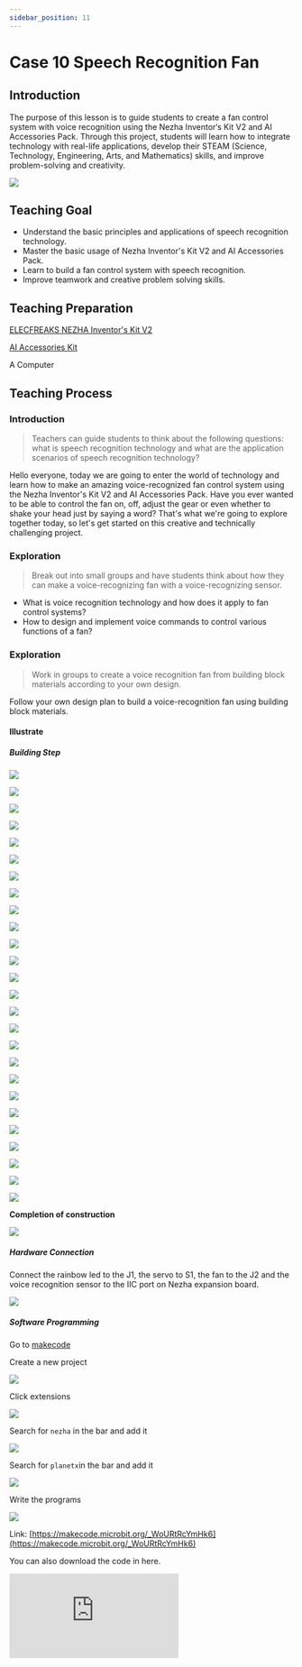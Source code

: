 ```yaml
---
sidebar_position: 11
---
```


# Case 10 Speech Recognition Fan


## Introduction

The purpose of this lesson is to guide students to create a fan control system with voice recognition using the Nezha Inventor‘s Kit V2 and AI Accessories Pack. Through this project, students will learn how to integrate technology with real-life applications, develop their STEAM (Science, Technology, Engineering, Arts, and Mathematics) skills, and improve problem-solving and creativity.

![](./images/ai-accessories-pack-case-10-01.png)

## Teaching Goal

- Understand the basic principles and applications of speech recognition technology.
- Master the basic usage of Nezha Inventor's Kit V2 and AI Accessories Pack.
- Learn to build a fan control system with speech recognition.
- Improve teamwork and creative problem solving skills.

## Teaching Preparation

[ELECFREAKS NEZHA Inventor's Kit V2](https://www.elecfreaks.com/nezha-inventor-s-kit-v2-for-micro-bit.html)

[AI Accessories Kit](https://www.elecfreaks.com/nezha-inventor-s-kit-v2-for-micro-bit.html)

A Computer

## Teaching Process

### Introduction

>Teachers can guide students to think about the following questions: what is speech recognition technology and what are the application scenarios of speech recognition technology?

Hello everyone, today we are going to enter the world of technology and learn how to make an amazing voice-recognized fan control system using the Nezha Inventor's Kit V2 and AI Accessories Pack. Have you ever wanted to be able to control the fan on, off, adjust the gear or even whether to shake your head just by saying a word? That's what we're going to explore together today, so let's get started on this creative and technically challenging project.

### Exploration

>Break out into small groups and have students think about how they can make a voice-recognizing fan with a voice-recognizing sensor.

- What is voice recognition technology and how does it apply to fan control systems?
- How to design and implement voice commands to control various functions of a fan?

### Exploration

>Work in groups to create a voice recognition fan from building block materials according to your own design.

Follow your own design plan to build a voice-recognition fan using building block materials.

#### Illustrate

##### Building Step

![](./images/ai-accessories-pack-step-10-01.png)

![](./images/ai-accessories-pack-step-10-02.png)

![](./images/ai-accessories-pack-step-10-03.png)

![](./images/ai-accessories-pack-step-10-04.png)

![](./images/ai-accessories-pack-step-10-05.png)

![](./images/ai-accessories-pack-step-10-06.png)

![](./images/ai-accessories-pack-step-10-07.png)

![](./images/ai-accessories-pack-step-10-08.png)

![](./images/ai-accessories-pack-step-10-09.png)

![](./images/ai-accessories-pack-step-10-10.png)

![](./images/ai-accessories-pack-step-10-11.png)

![](./images/ai-accessories-pack-step-10-12.png)

![](./images/ai-accessories-pack-step-10-13.png)

![](./images/ai-accessories-pack-step-10-14.png)

![](./images/ai-accessories-pack-step-10-15.png)

![](./images/ai-accessories-pack-step-10-16.png)

![](./images/ai-accessories-pack-step-10-17.png)

![](./images/ai-accessories-pack-step-10-18.png)

![](./images/ai-accessories-pack-step-10-19.png)

![](./images/ai-accessories-pack-step-10-20.png)

![](./images/ai-accessories-pack-step-10-21.png)

![](./images/ai-accessories-pack-step-10-22.png)

![](./images/ai-accessories-pack-step-10-23.png)

![](./images/ai-accessories-pack-step-10-24.png)

![](./images/ai-accessories-pack-step-10-25.png)

![](./images/ai-accessories-pack-step-10-26.png)



**Completion of construction**

![](./images/ai-accessories-pack-case-01-01.png)

##### Hardware Connection

Connect the rainbow led to the J1, the servo to S1,  the fan to the J2 and the voice recognition sensor to the IIC port on Nezha expansion board.

 ![](./images/ai-accessories-pack-case-10-02.png)

##### Software Programming

Go to [makecode](https://makecode.microbit.org/#)

Create a new project

![](./images/ai-accessories-pack-case-01-03.png)

Click extensions

![](./images/ai-accessories-pack-case-01-04.png)

Search for `nezha` in the bar and add it 

![](./images/ai-accessories-pack-case-01-06.png)

Search for `planetx`in the bar and add it

![](./images/ai-accessories-pack-case-01-07.png)

Write the programs

![](./images/ai-accessories-pack-case-10-08.png)


Link: [https://makecode.microbit.org/_WoURtRcYmHk6](https://makecode.microbit.org/_WoURtRcYmHk6)

You can also download the code in here.

<div
    style={{
        position: 'relative',
        paddingBottom: '60%',
        overflow: 'hidden',
    }}
>
    <iframe
        src="https://makecode.microbit.org/_WoURtRcYmHk6"
        frameborder="0"
        sandbox="allow-popups allow-forms allow-scripts allow-same-origin"
        style={{
            position: 'absolute',
            width: '100%',
            height: '100%',
        }}
    />
</div>


### Teamwork and Presentation

Students are divided into small groups and work together to create and program cases.

Students are encouraged to cooperate, communicate, and share their experiences with each other.

Each group has the opportunity to present the cases they have produced to the other groups.

#### Sample case effect

You can control the fan's on, off, gear, and whether or not to oscillate the head by using your voice.

![](./images/ai-accessories-pack-case-10.gif)

### Rflection

>Sharing in groups allows students in each group to share their production process and insights, summarize the problems and solutions they encountered, and evaluate their strengths and weaknesses.

### Expanded knowledge

*** Fundamentals of speech recognition technology***

Speech recognition technology, also known as Automatic Speech Recognition (ASR), is a technology used to convert human speech into text or commands. Its principle involves multiple steps and complex modeling, following are the basic principles of speech recognition technology:

Audio Input: the speech recognition system first receives a sound signal from a microphone or an audio file. This signal is a continuous analog waveform.

Preprocessing: Preprocessing is usually required before speech can be analyzed. This includes denoising, which reduces the effect of background noise, and framing the speech signal, which splits the continuous sound signal into short time-slots of frames.

Feature extraction: extracting features from each audio frame. Commonly used features include Mel Frequency Cepstrum Coefficient (MFCC) and acoustic features. These features represent the frequency, energy and acoustic properties of the sound.

Acoustic modeling: Acoustic models are used to match the relationship between audio features and speech units (phonemes). Acoustic models are usually based on deep learning techniques such as Recurrent Neural Networks (RNN) or Convolutional Neural Networks (CNN) to learn the mapping relationships between audio features and text.

Language modeling: in speech-to-text, language models consider vocabulary, syntax, and context to determine which words are likely to occur in a given context. This helps to improve the accuracy of recognition, especially in cases of ambiguity.

Decoder: The decoder uses the acoustic and language models, along with a sequence of audio features, to generate the most likely text sequence. This process is called acoustic decoding.

Post-processing: The generated text may contain errors, so post-processing, such as error correction and grammar correction, is often required to improve the quality of the recognition results.

Output results: ultimately, the speech recognition system outputs the recognized text or commands for use by the application or system.

Overall, speech recognition technology is based on the extraction of sound features and the application of deep learning models to convert sound into text through pattern matching and language modeling. This technology has a wide range of applications in the fields of natural language processing, intelligent assistants, voice control systems, and voice translation.
